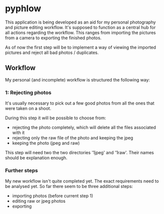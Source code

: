 # pyphlow

This application is being developed as an aid for my personal photography and picture editing workflow. It's supposed to function as a central hub for all actions regarding the workflow.
This ranges from importing the pictures from a camera to exporting the finished photos.

As of now the first step will be to implement a way of viewing the imported pictures and reject all bad photos / duplicates.

## Workflow
My personal (and incomplete) workflow is structured the following way:

### 1: Rejecting photos
It's usually necessary to pick out a few good photos from all the ones that were taken on a shoot.

During this step it will be possible to choose from:
- rejecting the photo completely, which will delete all the files associated with it
- rejecting only the raw file of the photo and keeping the jpeg
- keeping the photo (jpeg and raw)

This step will need two the two directories '1jpeg' and '1raw'. Their names should be explanation enough.

### Further steps
My new workflow isn't quite completed yet. The exact requirements need to be analysed yet.
So far there seem to be three additional steps:
- importing photos (before current step 1)
- editing raw or jpeg photos
- exporting
